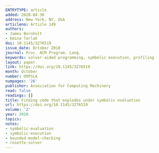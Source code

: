 ```yaml
---
ENTRYTYPE: article
added: 2020-04-30
address: New York, NY, USA
articleno: Article 149
authors:
- James Bornholt
- Emina Torlak
doi: 10.1145/3276519
issue_date: October 2018
journal: Proc. ACM Program. Lang.
keywords: solver-aided programming, symbolic execution, profiling
layout: paper
link: https://doi.org/10.1145/3276519
month: October
number: OOPSLA
numpages: '26'
publisher: Association for Computing Machinery
read: false
readings: []
title: Finding code that explodes under symbolic evaluation
url: https://doi.org/10.1145/3276519
volume: '2'
year: 2018
topics:
notes:
- symbolic-evaluation
- symbolic-execution
- bounded-model-checking
- rosette-solver
---
```

